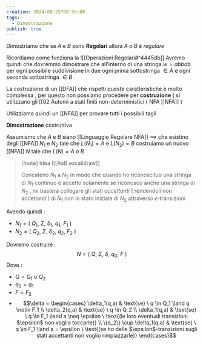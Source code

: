 ```yaml
---
creation: 2024-09-25T08:55:00
tags:
  - Dimostrazione
publish: true
---
```

Dimostriamo che se $A$ e $B$ sono **Regolari** allora $A\ o\ B$ è *regolare*  

Ricordiamo come funziona la ![[Operazioni Regolari#^4445db]] 
Avremo quindi che dovremmo dimostrare che all'interno di una stringa $w = abbab$ per ogni possibile suddivisione in due ogni prima sottostringa $\in A$ e ogni seconda sottostringa $\in B$ 

La costruzione di un [[DFA]] che rispetti queste caratteristiche è molto complessa , per questo non possiamo procedere per **costruzione** ( si utilizzano gli [[02 Automi a stati finiti non-deterministici ( NFA )|NFA]] )

Utilizziamo quindi un [[NFA]] per provare tutti i possibili tagli

**Dimostrazione** costruttiva

Assumiamo che $A$ e $B$ siano [[Linguaggio Regolare NFA]] $\implies$ che esistino degli [[NFA]] $N_1$ e $N_2$ tale che $L(N_1) = A$ e $L(N_2) = B$ costruiamo un nuovo [[NFA]] $N$ tale che $L(N) = A\ o\ B$ 

>[!note] Idea
![[AoB.excalidraw]]
>
>Concateno $N_1$ a $N_2$ in modo che quando ho riconoscituo una stringa di $N_1$ continuo e accetto solamente se riconosco anche una stringa di $N_2$ , mi basterà collegare gli stati *accettanti* ( rendendoli non accettanti ) di $N_1$ con lo stato iniziale di $N_2$ attraverso $\epsilon$-transizioni 

Avendo quindi : 
+ $N_1 = (\ Q_1,\ \Sigma ,\ \delta_1 ,\ q_1 ,\ F_1\ )$
+ $N_2 = (\ Q_2,\ \Sigma ,\ \delta_2 ,\ q_2 ,\ F_2\ )$

Dovremo costruire : 
$$N = (\ Q,\ \Sigma ,\ \delta ,\ q_0 ,\ F\ )$$
Dove : 
+ $Q = Q_1 \cup Q_2$
+ $q_0 = q_1$
+ $F = F_2$ 
+ $$\delta = \begin{cases} 
	\delta_1(q,a) & \text{se} \ q \in Q_1 \land q \notin F_1 \\ 
	\delta_2(q,a) & \text{se} \ q \in Q_2 \\ 
	\delta_1(q,a) & \text{se} \ q \in F_1 \land a \neq \epsilon \ \text{(le loro eventuali transizioni $\epsilon$ non voglio toccarle)} \\ 
	\{q_2\} \cup \delta_1(q,a) & \text{se} \ q \in F_1 \land a = \epsilon \ \text{(se ho delle $\epsilon$-transizioni sugli stati accettanti non voglio rimpiazzarle)} \end{cases}$$
